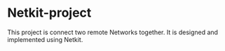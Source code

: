 # Netkit-project
This project is connect two remote Networks together. It is designed and implemented using Netkit. 
